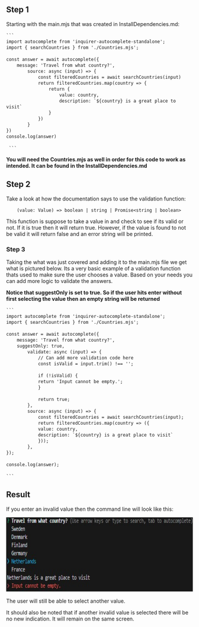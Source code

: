 ## Step 1

Starting with the main.mjs that was created in InstallDependencies.md:

 

    ```
    import autocomplete from 'inquirer-autocomplete-standalone';
    import { searchCountries } from './Countries.mjs';

    const answer = await autocomplete({
        message: 'Travel from what country?',
            source: async (input) => {
                const filteredCountries = await searchCountries(input)
                return filteredCountries.map(country => {
                    return {
                        value: country,
                        description: `${country} is a great place to visit`
                    }
                })
            }
    })
    console.log(answer) 
    
     ```
__You will need the Countries.mjs as well in order for this code to work as intended. It can be found in the InstallDependencies.md__

## Step 2

Take a look at how the documentation says to use the validation function: 

        (value: Value) => boolean | string | Promise<string | boolean>

This function is suppose to take a value in and check to see if its valid or not. If it is true then it will return true. However, if the value is found to not be valid it will return false and an error string will be printed. 

### Step 3

Taking the what was just covered and adding it to the main.mjs file we get what is pictured below. Its a very basic  example of a validation function thats used to make sure the user chooses a value. Based on your needs you can add more logic to validate the answers.

__Notice that suggestOnly is set to true. So if the user hits enter without first selecting the value then an empty string will be returned__

    ```
    import autocomplete from 'inquirer-autocomplete-standalone';
    import { searchCountries } from './Countries.mjs';

    const answer = await autocomplete({
        message: 'Travel from what country?',
        suggestOnly: true,
            validate: async (input) => {
                // Can add more validation code here
                const isValid = input.trim() !== ''; 

                if (!isValid) {
                return 'Input cannot be empty.';
                }

                return true; 
            },
            source: async (input) => {
                const filteredCountries = await searchCountries(input);
                return filteredCountries.map(country => ({
                value: country,
                description: `${country} is a great place to visit`
                }));
            },
    });

    console.log(answer);

    ```

## Result

If you enter an invalid value then the command line will look like this:

<img src="Images/InvalidEntry.JPG" alt="Page Limit Result" width="1000" height="200">

The user will still be able to select another value.

 It should also be noted that if another invalid value is selected there will be no new indication. It will remain on the same screen.  